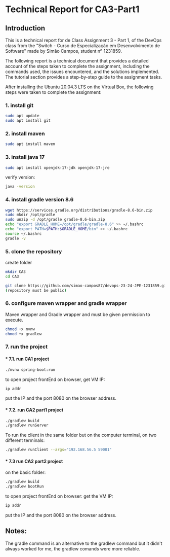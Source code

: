 # Technical Report for CA3-Part1

## Introduction

This is a technical report for de Class Assignment 3 - Part 1, of the DevOps class from the "Switch - Curso de Especialização em Desenvolvimento de Software" made by Simão Campos, student nº 1231859.

The following report is a technical document that provides a detailed account of the steps taken to complete the assignment, including the commands used, the issues encountered, and the solutions implemented. The tutorial section provides a step-by-step guide to the assignment tasks.

After installing the Ubuntu 20.04.3 LTS on the Virtual Box, the following steps were taken to complete the assignment:

### 1. install git
```bash
sudo apt update
sudo apt install git
```

### 2. install maven
```bash
sudo apt install maven
```
### 3. install java 17
```bash
sudo apt install openjdk-17-jdk openjdk-17-jre
```
verify version:
```bash
java -version
```

### 4. install gradle version 8.6
```bash
wget https://services.gradle.org/distributions/gradle-8.6-bin.zip
sudo mkdir /opt/gradle
sudo unzip -d /opt/gradle gradle-8.6-bin.zip
echo "export GRADLE_HOME=/opt/gradle/gradle-8.6" >> ~/.bashrc
echo "export PATH=$PATH:$GRADLE_HOME/bin" >> ~/.bashrc
source ~/.bashrc
gradle -v
```

### 5. clone the repository
create folder
```bash
mkdir CA3
cd CA3

git clone https://github.com/simao-campos87/devops-23-24-JPE-1231859.git
(repository must be public)
```

### 6. configure maven wrapper and gradle wrapper

Maven wrapper and Gradle wrapper and must be given permission to execute.
```bash
chmod +x mvnw
chmod +x gradlew
```

### 7. run the project
#### * 7.1. run CA1 project
```bash
./mvnw spring-boot:run
```

to open project frontEnd on browser, get VM IP:
```bash
ip addr
```
put the IP and the port 8080 on the browser address.

#### * 7.2. run CA2 part1 project
```bash
./gradlew build
./gradlew runServer
```

To run the client in the same folder but on the computer terminal, on two different terminals:
```bash
./gradlew runClient --args="192.168.56.5 59001" 
```

#### * 7.3 run CA2 part2 project

on the basic folder:
```bash
./gradlew build
./gradlew bootRun
```
to open project frontEnd on browser:
get the VM IP:
```bash
ip addr
```
put the IP and the port 8080 on the browser address.

## Notes:
The gradle command is an alternative to the gradlew command but it didn't always worked for me, the gradlew comands were more reliable.

